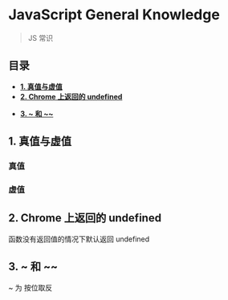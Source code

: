 # JavaScript General Knowledge
>  JS 常识

## 目录

- **[1. 真值与虚值]()**
- **[2. Chrome 上返回的 undefined]()**
* **[3. ~ 和 ~~]()**

## 1. 真值与虚值

### 真值

### 虚值

## 2. Chrome 上返回的 undefined

函数没有返回值的情况下默认返回 undefined


## 3. ~ 和 ~~

~ 为 按位取反

